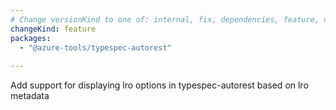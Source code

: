 ```yaml
---
# Change versionKind to one of: internal, fix, dependencies, feature, deprecation, breaking
changeKind: feature
packages:
  - "@azure-tools/typespec-autorest"
  
---
```


Add support for displaying lro options in typespec-autorest based on lro metadata
